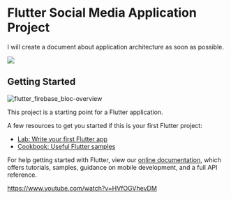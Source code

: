 # Flutter Social Media Application Project

I will create a document about application architecture as soon as possible.

![](https://kodytechnolab.com/img/blog/small/humming-bird.gif)

## Getting Started


![flutter_firebase_bloc-overview](https://user-images.githubusercontent.com/49749125/119261638-f573af80-bbe0-11eb-9216-b0ee964a8698.png)


This project is a starting point for a Flutter application.

A few resources to get you started if this is your first Flutter project:

- [Lab: Write your first Flutter app](https://flutter.dev/docs/get-started/codelab)
- [Cookbook: Useful Flutter samples](https://flutter.dev/docs/cookbook)

For help getting started with Flutter, view our
[online documentation](https://flutter.dev/docs), which offers tutorials,
samples, guidance on mobile development, and a full API reference.

https://www.youtube.com/watch?v=HVfOGVhevDM
